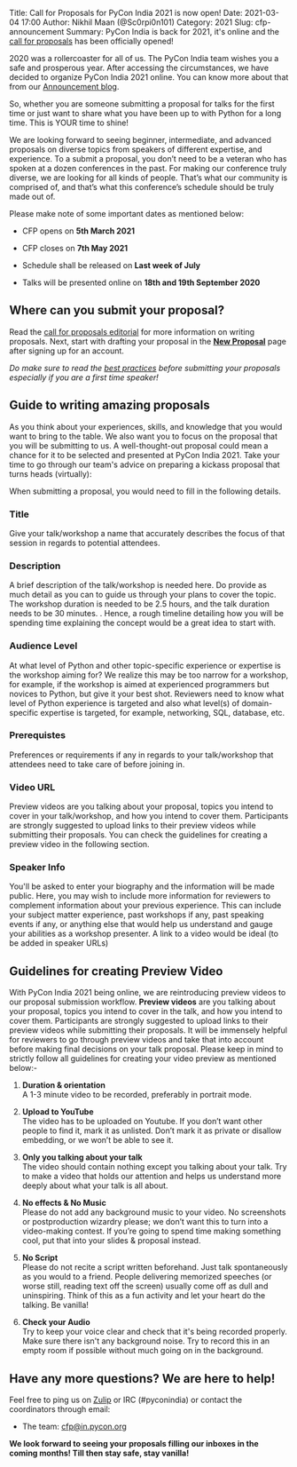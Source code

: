 Title: Call for Proposals for PyCon India 2021 is now open!
Date: 2021-03-04 17:00
Author: Nikhil Maan (@Sc0rpi0n101)
Category: 2021
Slug: cfp-announcement
Summary: PyCon India is back for 2021, it's online and the [call for proposals](https://in.pycon.org/cfp/2021/proposals/) has been officially opened!

2020 was a rollercoaster for all of us. The PyCon India team wishes you a safe and prosperous year. After accessing the circumstances, we have decided to organize PyCon India 2021 online. You can know more about that from our [Announcement blog](https://in.pycon.org/blog/2021/pycon-india-announcement.html).

So, whether you are someone submitting a proposal for talks for the first time or just want to share what you have been up to with Python for a long time. This is YOUR time to shine!

We are looking forward to seeing beginner, intermediate, and advanced proposals on diverse topics from speakers of different expertise, and experience. To a submit a proposal, you don’t need to be a veteran who has spoken at a dozen conferences in the past. For making our conference truly diverse, we are looking for all kinds of people. That’s what our community is comprised of, and that’s what this conference’s schedule should be truly made out of.


Please make note of some important dates as mentioned below:

- CFP opens on **5th March 2021**
- CFP closes on **7th May 2021**
- Schedule shall be released on **Last week of July**

- Talks will be presented online on **18th and 19th September 2020**

## Where can you submit your proposal?

Read the [call for proposals editorial](https://in.pycon.org/cfp/2021/proposals/) for more information on writing proposals. Next, start with drafting your proposal in the [**New Proposal**](https://in.pycon.org/cfp/2021/proposals/create/) page after signing up for an account.

*Do make sure to read the [best practices](https://github.com/pythonindia/junction/wiki/Speaker-best-practices) before submitting your proposals especially if you are a first time speaker!*

## Guide to writing amazing proposals

As you think about your experiences, skills, and knowledge that you would want to bring to the table. We also want you to focus on the proposal that you will be submitting to us. A well-thought-out proposal could mean a chance for it to be selected and presented at PyCon India 2021. Take your time to go through our team's advice on preparing a kickass proposal that turns heads (virtually):



When submitting a proposal, you would need to fill in the following details.


### Title

Give your talk/workshop a name that accurately describes the focus of that session in regards to potential attendees.


### Description

A brief description of the talk/workshop is needed here. Do provide as much detail as you can to guide us through your plans to cover the topic. The workshop duration is needed to be 2.5 hours, and the talk duration needs to be 30 minutes. . Hence, a rough timeline detailing how you will be spending time explaining the concept would be a great idea to start with.


### Audience Level

At what level of Python and other topic-specific experience or expertise is the workshop aiming for? We realize this may be too narrow for a workshop, for example, if the workshop is aimed at experienced programmers but novices to Python, but give it your best shot. Reviewers need to know what level of Python experience is targeted and also what level(s) of domain-specific expertise is targeted, for example, networking, SQL, database, etc.


### Prerequistes

Preferences or requirements if any in regards to your talk/workshop that attendees need to take care of before joining in.


### Video URL

Preview videos are you talking about your proposal, topics you intend to cover in your talk/workshop, and how you intend to cover them. Participants are strongly suggested to upload links to their preview videos while submitting their proposals. You can check the guidelines for creating a preview video in the following section.


### Speaker Info

You'll be asked to enter your biography and the information will be made public. Here, you may wish to include more information for reviewers to complement information about your previous experience. This can include your subject matter experience, past workshops if any, past speaking events if any, or anything else that would help us understand and gauge your abilities as a workshop presenter. A link to a video would be ideal (to be added in speaker URLs)


## Guidelines for creating Preview Video

With PyCon India 2021 being online, we are reintroducing preview videos to our proposal submission workflow. **Preview videos** are you talking about your proposal, topics you intend to cover in the talk, and how you intend to cover them. Participants are strongly suggested to upload links to their preview videos while submitting their proposals. It will be immensely helpful for reviewers to go through preview videos and take that into account before making final decisions on your talk proposal. Please keep in mind to strictly follow all guidelines for creating your video preview as mentioned below:-


1. **Duration & orientation**  
A 1-3 minute video to be recorded, preferably in portrait mode.


2. **Upload to YouTube**  
The video has to be uploaded on Youtube. If you don’t want other people to find it, mark it as unlisted. Don’t mark it as private or disallow embedding, or we won’t be able to see it. ​


3. **Only you talking about your talk**  
The video should contain nothing except you talking about your talk.​ Try to make a video that holds our attention and helps us understand more deeply about what your talk is all about.


4. **No effects & No Music**  
Please do not add any background music to your video. ​No screenshots or postproduction wizardry please; we don’t want this to turn into a video-making contest. If you’re going to spend time making something cool, put that into your slides & proposal instead.


5. **No Script**  
Please do not recite a script written beforehand. Just talk spontaneously as you would to a friend. People delivering memorized speeches (or worse still, reading text off the screen) usually come off as dull and uninspiring. Think of this as a fun activity and let your heart do the talking. Be vanilla!


6. **Check your Audio**  
Try to keep your voice clear and check that it's being recorded properly. Make sure there isn't any background noise. Try to record this in an empty room if possible without much going on in the background.

## Have any more questions? We are here to help!

Feel free to ping us on [Zulip](https://pyconindia.zulipchat.com/) or IRC (#pyconindia) or contact the coordinators through email:

- The team: [cfp@in.pycon.org](mailto:cfp@in.pycon.org)

**We look forward to seeing your proposals filling our inboxes in the coming months! Till then stay safe, stay vanilla!**
